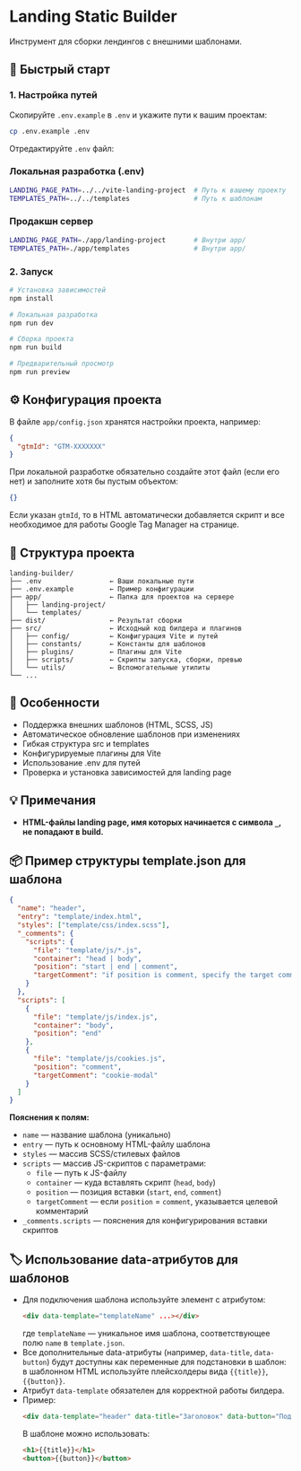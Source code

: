 # Landing Static Builder

Инструмент для сборки лендингов с внешними шаблонами.

## 🚀 Быстрый старт

### 1. Настройка путей

Скопируйте `.env.example` в `.env` и укажите пути к вашим проектам:

```bash
cp .env.example .env
```

Отредактируйте `.env` файл:

### Локальная разработка (.env)

```bash
LANDING_PAGE_PATH=../../vite-landing-project  # Путь к вашему проекту
TEMPLATES_PATH=../../templates                # Путь к шаблонам
```

### Продакшн сервер

```bash
LANDING_PAGE_PATH=./app/landing-project       # Внутри app/
TEMPLATES_PATH=./app/templates                # Внутри app/
```

### 2. Запуск

```bash
# Установка зависимостей
npm install

# Локальная разработка
npm run dev

# Сборка проекта
npm run build

# Предварительный просмотр
npm run preview
```

## ⚙️ Конфигурация проекта

В файле `app/config.json` хранятся настройки проекта, например:

```json
{
  "gtmId": "GTM-XXXXXXX"
}
```

При локальной разработке обязательно создайте этот файл (если его нет) и заполните хотя бы пустым объектом:

```json
{}
```

Если указан `gtmId`, то в HTML автоматически добавляется скрипт и все необходимое для работы Google Tag Manager на странице.

## 📁 Структура проекта

```
landing-builder/
├── .env                 ← Ваши локальные пути
├── .env.example         ← Пример конфигурации
├── app/                 ← Папка для проектов на сервере
│   ├── landing-project/
│   └── templates/
├── dist/                ← Результат сборки
├── src/                 ← Исходный код билдера и плагинов
│   ├── config/          ← Конфигурация Vite и путей
│   ├── constants/       ← Константы для шаблонов
│   ├── plugins/         ← Плагины для Vite
│   ├── scripts/         ← Скрипты запуска, сборки, превью
│   └── utils/           ← Вспомогательные утилиты
└── ...
```

## 🧩 Особенности

- Поддержка внешних шаблонов (HTML, SCSS, JS)
- Автоматическое обновление шаблонов при изменениях
- Гибкая структура src и templates
- Конфигурируемые плагины для Vite
- Использование .env для путей
- Проверка и установка зависимостей для landing page

## 💡 Примечания

- **HTML-файлы landing page, имя которых начинается с символа `_`, не попадают в build.**

## 📦 Пример структуры template.json для шаблона

```json
{
  "name": "header",
  "entry": "template/index.html",
  "styles": ["template/css/index.scss"],
  "_comments": {
    "scripts": {
      "file": "template/js/*.js",
      "container": "head | body",
      "position": "start | end | comment",
      "targetComment": "if position is comment, specify the target comment"
    }
  },
  "scripts": [
    {
      "file": "template/js/index.js",
      "container": "body",
      "position": "end"
    },
    {
      "file": "template/js/cookies.js",
      "position": "comment",
      "targetComment": "cookie-modal"
    }
  ]
}
```

**Пояснения к полям:**

- `name` — название шаблона (уникально)
- `entry` — путь к основному HTML-файлу шаблона
- `styles` — массив SCSS/стилевых файлов
- `scripts` — массив JS-скриптов с параметрами:
  - `file` — путь к JS-файлу
  - `container` — куда вставлять скрипт (`head`, `body`)
  - `position` — позиция вставки (`start`, `end`, `comment`)
  - `targetComment` — если `position` = `comment`, указывается целевой комментарий
- `_comments.scripts` — пояснения для конфигурирования вставки скриптов

## 🏷️ Использование data-атрибутов для шаблонов

- Для подключения шаблона используйте элемент с атрибутом:
  ```html
  <div data-template="templateName" ...></div>
  ```
  где `templateName` — уникальное имя шаблона, соответствующее полю `name` в `template.json`.
- Все дополнительные data-атрибуты (например, `data-title`, `data-button`) будут доступны как переменные для подстановки в шаблон: в шаблонном HTML используйте плейсхолдеры вида `{{title}}`, `{{button}}`.
- Атрибут `data-template` обязателен для корректной работы билдерa.
- Пример:
  ```html
  <div data-template="header" data-title="Заголовок" data-button="Подробнее"></div>
  ```
  В шаблоне можно использовать:
  ```html
  <h1>{{title}}</h1>
  <button>{{button}}</button>
  ```
